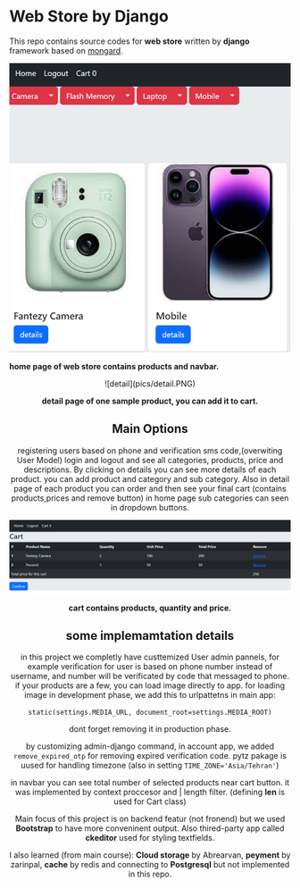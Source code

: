 # Web Store by Django

This repo contains source codes for **web store** written by **django** framework based on [mongard](https://www.mongard.ir).


![home page](pics/home.PNG)

**home page of web store contains products and navbar.**


<center>![detail](pics/detail.PNG)<center>

**detail page of one sample product, you can add it to cart.**


## Main Options
registering users based on phone and verification sms code,(overwiting User Model)
login and logout and see all categories, products, price and descriptions. By clicking on details you can see more details of each product.
you can add  product and category and sub category. Also in detail page of each product you can order and then see your final cart (contains products,prices and remove button) 
in home page sub categories can seen in dropdown buttons.


![cart](pics/cart.PNG)

**cart contains products, quantity and price.**

## some implemamtation details

in this project we completly have custtemized User admin pannels, for example verification for user is based on  phone number instead of username, and number will be verificated by code that messaged to phone.
if your products are a few, you can load image directly to app.
for loading image in development phase, we add this to urlpattetns in main app:
```
static(settings.MEDIA_URL, document_root=settings.MEDIA_ROOT)
```
dont forget removing it in production phase.

by customizing admin-django command, in account app, we added `remove_expired_otp` for removing expired verification code. pytz pakage is uused for handling timezone (also in setting `TIME_ZONE='Asia/Tehran'`) 

in navbar you can see total number of selected products near cart button. it was implemented by context proccesor and | length filter. (defining __len__ is used for Cart class)

Main focus of this project is on backend featur (not fronend) but we used **Bootstrap** to have more conveninent output. Also thired-party app called **ckeditor** used for styling textfields. 

I also learned (from main course): **Cloud storage** by Abrearvan, **peyment** by zarinpal, **cache** by redis and connecting to **Postgresql** but not implemented in this repo.
